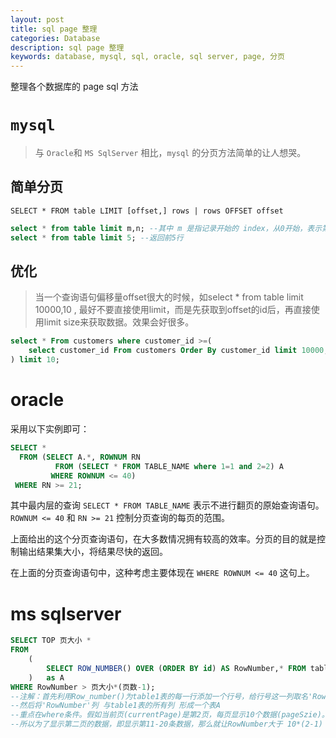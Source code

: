 ```yaml
---
layout: post
title: sql page 整理
categories: Database
description: sql page 整理
keywords: database, mysql, sql, oracle, sql server, page, 分页
---
```


整理各个数据库的 page sql 方法

# `mysql`

> 与 `Oracle`和 `MS SqlServer` 相比，`mysql` 的分页方法简单的让人想哭。

## 简单分页

`SELECT * FROM table LIMIT [offset,] rows | rows OFFSET offset`

```sql
select * from table limit m,n; --其中 m 是指记录开始的 index，从0开始，表示第一条记录. n 是指从第 m+1 条开始，取 n 条。
select * from table limit 5; --返回前5行
```

## 优化

> 当一个查询语句偏移量offset很大的时候，如select * from table limit 10000,10 , 最好不要直接使用limit，而是先获取到offset的id后，再直接使用limit size来获取数据。效果会好很多。

```sql
select * From customers where customer_id >=(
    select customer_id From customers Order By customer_id limit 10000,1
) limit 10;
```

# oracle

采用以下实例即可：

```sql
SELECT *
  FROM (SELECT A.*, ROWNUM RN
          FROM (SELECT * FROM TABLE_NAME where 1=1 and 2=2) A
         WHERE ROWNUM <= 40)
 WHERE RN >= 21;
```
其中最内层的查询 `SELECT * FROM TABLE_NAME` 表示不进行翻页的原始查询语句。`ROWNUM <= 40` 和 `RN >= 21` 控制分页查询的每页的范围。

上面给出的这个分页查询语句，在大多数情况拥有较高的效率。分页的目的就是控制输出结果集大小，将结果尽快的返回。

在上面的分页查询语句中，这种考虑主要体现在 `WHERE ROWNUM <= 40` 这句上。

# ms sqlserver

```sql
SELECT TOP 页大小 *
FROM
    (
        SELECT ROW_NUMBER() OVER (ORDER BY id) AS RowNumber,* FROM table1
    )   as A  
WHERE RowNumber > 页大小*(页数-1);
--注解：首先利用Row_number()为table1表的每一行添加一个行号，给行号这一列取名'RowNumber' 在over()方法中将'RowNumber'做了升序排列
--然后将'RowNumber'列 与table1表的所有列 形成一个表A
--重点在where条件。假如当前页(currentPage)是第2页，每页显示10个数据(pageSzie)。那么第一页的数据就是第11-20条
--所以为了显示第二页的数据，即显示第11-20条数据，那么就让RowNumber大于 10*(2-1) 即：页大小*(当前页-1)
```
